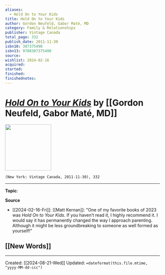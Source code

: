 ```yaml
---
aliases:
  - Hold On to Your Kids
title: Hold On to Your Kids
author: Gordon Neufeld, Gabor Maté, MD
category: Family & Relationships
publisher: Vintage Canada
total_page: 332
publish_date: 2011-11-30
isbn10: 307375498
isbn13: 9780307375490
source: 
wishlist: 2024-02-16
acquired: 
started: 
finished: 
finishednotes:
---
```

# *[Hold On to Your Kids]()* by [[Gordon Neufeld, Gabor Maté, MD]]

<img src="http://books.google.com/books/content?id=2Qr98PzAKTkC&printsec=frontcover&img=1&zoom=1&edge=curl&source=gbs_api" width=150>

`(New York: Vintage Canada, 2011-11-30), 332`



--- 
**Topic**: 

**Source**
- [[2024-02-16-Fri]]: [[Matt Kernan]]: "One of my favorite books of 2023 was _Hold On to Your Kids_. If you haven’t read it, I highly recommend it. I would say it has permanently changed the way I approach parenting. Although it might be less groundbreaking to someone as well formed as yourself!"
 
**[[New Words]]**
- 

---
Created: [[2024-08-21-Wed]]
Updated: `=dateformat(this.file.mtime, "yyyy-MM-dd-ccc")`